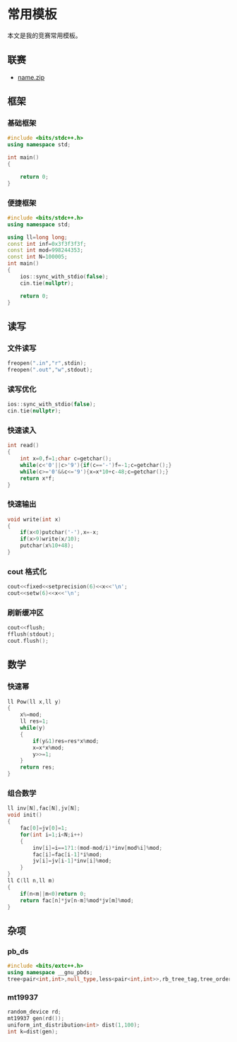 # 常用模板

本文是我的竞赛常用模板。

## 联赛

- [name.zip](./assets/name.zip)

## 框架

### 基础框架

```cpp
#include <bits/stdc++.h>
using namespace std;

int main()
{

	return 0;
}
```

### 便捷框架

```cpp
#include <bits/stdc++.h>
using namespace std;

using ll=long long;
const int inf=0x3f3f3f3f;
const int mod=998244353;
const int N=100005;
int main()
{
	ios::sync_with_stdio(false);
	cin.tie(nullptr);

	return 0;
}
```

## 读写

### 文件读写

```cpp
freopen(".in","r",stdin);
freopen(".out","w",stdout);
```

### 读写优化

```cpp
ios::sync_with_stdio(false);
cin.tie(nullptr);
```

### 快速读入

```cpp
int read()
{
	int x=0,f=1;char c=getchar();
	while(c<'0'||c>'9'){if(c=='-')f=-1;c=getchar();}
	while(c>='0'&&c<='9'){x=x*10+c-48;c=getchar();}
	return x*f;
}
```

### 快速输出

```cpp
void write(int x)
{
	if(x<0)putchar('-'),x=-x;
	if(x>9)write(x/10);
	putchar(x%10+48);
}
```

### cout 格式化

```cpp
cout<<fixed<<setprecision(6)<<x<<'\n';
cout<<setw(6)<<x<<'\n';
```

### 刷新缓冲区

```cpp
cout<<flush;
fflush(stdout);
cout.flush();
```

## 数学

### 快速幂

```cpp
ll Pow(ll x,ll y)
{
	x%=mod;
	ll res=1;
	while(y)
	{
		if(y&1)res=res*x%mod;
		x=x*x%mod;
		y>>=1;
	}
	return res;
}
```

### 组合数学

```cpp
ll inv[N],fac[N],jv[N];
void init()
{
	fac[0]=jv[0]=1;
	for(int i=1;i<N;i++)
	{
		inv[i]=i==1?1:(mod-mod/i)*inv[mod%i]%mod;
		fac[i]=fac[i-1]*i%mod;
		jv[i]=jv[i-1]*inv[i]%mod;
	}
}
ll C(ll n,ll m)
{
	if(n<m||m<0)return 0;
	return fac[n]*jv[n-m]%mod*jv[m]%mod;
}
```

## 杂项

### pb_ds

```cpp
#include <bits/extc++.h>
using namespace __gnu_pbds;
tree<pair<int,int>,null_type,less<pair<int,int>>,rb_tree_tag,tree_order_statistics_node_update> T;
```

### mt19937

```cpp
random_device rd;
mt19937 gen(rd());
uniform_int_distribution<int> dist(1,100);
int k=dist(gen);
```

